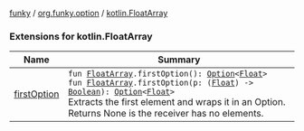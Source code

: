 [funky](../../index.md) / [org.funky.option](../index.md) / [kotlin.FloatArray](.)

### Extensions for kotlin.FloatArray

| Name | Summary |
|---|---|
| [firstOption](first-option.md) | `fun `[`FloatArray`](https://kotlinlang.org/api/latest/jvm/stdlib/kotlin/-float-array/index.html)`.firstOption(): `[`Option`](../-option/index.md)`<`[`Float`](https://kotlinlang.org/api/latest/jvm/stdlib/kotlin/-float/index.html)`>`<br>`fun `[`FloatArray`](https://kotlinlang.org/api/latest/jvm/stdlib/kotlin/-float-array/index.html)`.firstOption(p: (`[`Float`](https://kotlinlang.org/api/latest/jvm/stdlib/kotlin/-float/index.html)`) -> `[`Boolean`](https://kotlinlang.org/api/latest/jvm/stdlib/kotlin/-boolean/index.html)`): `[`Option`](../-option/index.md)`<`[`Float`](https://kotlinlang.org/api/latest/jvm/stdlib/kotlin/-float/index.html)`>`<br>Extracts the first element and wraps it in an Option. Returns None is the receiver has no elements. |
